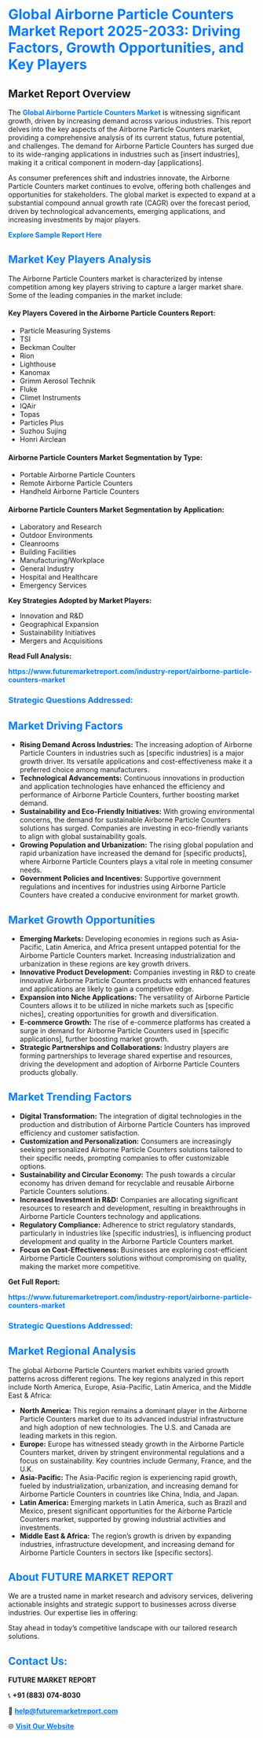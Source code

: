 <h1 style="color: #007BFF;">Global Airborne Particle Counters Market Report 2025-2033: Driving Factors, Growth Opportunities, and Key Players</h1>

<section id="overview">
<h2>Market Report Overview</h2>
<p>The <a href="https://www.futuremarketreport.com/industry-report/airborne-particle-counters-market" style="color: #007BFF; text-decoration: none;"><strong>Global Airborne Particle Counters Market</strong></a> is witnessing significant growth, driven by increasing demand across various industries. This report delves into the key aspects of the Airborne Particle Counters market, providing a comprehensive analysis of its current status, future potential, and challenges. The demand for Airborne Particle Counters has surged due to its wide-ranging applications in industries such as [insert industries], making it a critical component in modern-day [applications].</p>
<p>As consumer preferences shift and industries innovate, the Airborne Particle Counters market continues to evolve, offering both challenges and opportunities for stakeholders. The global market is expected to expand at a substantial compound annual growth rate (CAGR) over the forecast period, driven by technological advancements, emerging applications, and increasing investments by major players.</p>
</section>

<section id="overview">
<p><a href="https://www.futuremarketreport.com/request-sample/reportId=103296" style="color: #007BFF; text-decoration: none;"><strong>Explore Sample Report Here</strong></a></p>
</section>

<section id="key-players">
<h2 style="color: #007BFF;">Market Key Players Analysis</h2>
<p>The Airborne Particle Counters market is characterized by intense competition among key players striving to capture a larger market share. Some of the leading companies in the market include:</p>
<h4>Key Players Covered in the Airborne Particle Counters Report:</h4>
<ul><li>Particle Measuring Systems</li><li>TSI</li><li>Beckman Coulter</li><li>Rion</li><li>Lighthouse</li><li>Kanomax</li><li>Grimm Aerosol Technik</li><li>Fluke</li><li>Climet Instruments</li><li>IQAir</li><li>Topas</li><li>Particles Plus</li><li>Suzhou Sujing</li><li>Honri Airclean</li></ul>
<h4>Airborne Particle Counters Market Segmentation by Type:</h4>
<ul><li>Portable Airborne Particle Counters</li><li>Remote Airborne Particle Counters</li><li>Handheld Airborne Particle Counters</li></ul>

<h4>Airborne Particle Counters Market Segmentation by Application:</h4>
<ul><li>Laboratory and Research</li><li>Outdoor Environments</li><li>Cleanrooms</li><li>Building Facilities</li><li>Manufacturing/Workplace</li><li>General Industry</li><li>Hospital and Healthcare</li><li>Emergency Services</li></ul>
<p><strong>Key Strategies Adopted by Market Players:</strong></p>
<ul>
<li>Innovation and R&D</li>
<li>Geographical Expansion</li>
<li>Sustainability Initiatives</li>
<li>Mergers and Acquisitions</li>
</ul>
</section>

<section>
<p><strong>Read Full Analysis: </strong></p><a href="https://www.futuremarketreport.com/industry-report/airborne-particle-counters-market" style="color: #007BFF; text-decoration: none;"><strong>https://www.futuremarketreport.com/industry-report/airborne-particle-counters-market</strong></a>
<h3 style="color: #007BFF;">Strategic Questions Addressed:</h3>
</section>

<section id="driving-factors">
<h2 style="color: #007BFF;">Market Driving Factors</h2>
<ul>
<li><strong>Rising Demand Across Industries:</strong> The increasing adoption of Airborne Particle Counters in industries such as [specific industries] is a major growth driver. Its versatile applications and cost-effectiveness make it a preferred choice among manufacturers.</li>
<li><strong>Technological Advancements:</strong> Continuous innovations in production and application technologies have enhanced the efficiency and performance of Airborne Particle Counters, further boosting market demand.</li>
<li><strong>Sustainability and Eco-Friendly Initiatives:</strong> With growing environmental concerns, the demand for sustainable Airborne Particle Counters solutions has surged. Companies are investing in eco-friendly variants to align with global sustainability goals.</li>
<li><strong>Growing Population and Urbanization:</strong> The rising global population and rapid urbanization have increased the demand for [specific products], where Airborne Particle Counters plays a vital role in meeting consumer needs.</li>
<li><strong>Government Policies and Incentives:</strong> Supportive government regulations and incentives for industries using Airborne Particle Counters have created a conducive environment for market growth.</li>
</ul>
</section>

<section id="growth-opportunities">
<h2 style="color: #007BFF;">Market Growth Opportunities</h2>
<ul>
<li><strong>Emerging Markets:</strong> Developing economies in regions such as Asia-Pacific, Latin America, and Africa present untapped potential for the Airborne Particle Counters market. Increasing industrialization and urbanization in these regions are key growth drivers.</li>
<li><strong>Innovative Product Development:</strong> Companies investing in R&D to create innovative Airborne Particle Counters products with enhanced features and applications are likely to gain a competitive edge.</li>
<li><strong>Expansion into Niche Applications:</strong> The versatility of Airborne Particle Counters allows it to be utilized in niche markets such as [specific niches], creating opportunities for growth and diversification.</li>
<li><strong>E-commerce Growth:</strong> The rise of e-commerce platforms has created a surge in demand for Airborne Particle Counters used in [specific applications], further boosting market growth.</li>
<li><strong>Strategic Partnerships and Collaborations:</strong> Industry players are forming partnerships to leverage shared expertise and resources, driving the development and adoption of Airborne Particle Counters products globally.</li>
</ul>
</section>

<section id="trending-factors">
<h2 style="color: #007BFF;">Market Trending Factors</h2>
<ul>
<li><strong>Digital Transformation:</strong> The integration of digital technologies in the production and distribution of Airborne Particle Counters has improved efficiency and customer satisfaction.</li>
<li><strong>Customization and Personalization:</strong> Consumers are increasingly seeking personalized Airborne Particle Counters solutions tailored to their specific needs, prompting companies to offer customizable options.</li>
<li><strong>Sustainability and Circular Economy:</strong> The push towards a circular economy has driven demand for recyclable and reusable Airborne Particle Counters solutions.</li>
<li><strong>Increased Investment in R&D:</strong> Companies are allocating significant resources to research and development, resulting in breakthroughs in Airborne Particle Counters technology and applications.</li>
<li><strong>Regulatory Compliance:</strong> Adherence to strict regulatory standards, particularly in industries like [specific industries], is influencing product development and quality in the Airborne Particle Counters market.</li>
<li><strong>Focus on Cost-Effectiveness:</strong> Businesses are exploring cost-efficient Airborne Particle Counters solutions without compromising on quality, making the market more competitive.</li>
</ul>
</section>

<section>
<p><strong>Get Full Report: </strong></p><a href="https://www.futuremarketreport.com/industry-report/airborne-particle-counters-market" style="color: #007BFF; text-decoration: none;"><strong>https://www.futuremarketreport.com/industry-report/airborne-particle-counters-market</strong></a>
<h3 style="color: #007BFF;">Strategic Questions Addressed:</h3>
</section>


<section id="regional-analysis">
<h2 style="color: #007BFF;">Market Regional Analysis</h2>
<p>The global Airborne Particle Counters market exhibits varied growth patterns across different regions. The key regions analyzed in this report include North America, Europe, Asia-Pacific, Latin America, and the Middle East & Africa:</p>
<ul>
<li><strong>North America:</strong> This region remains a dominant player in the Airborne Particle Counters market due to its advanced industrial infrastructure and high adoption of new technologies. The U.S. and Canada are leading markets in this region.</li>
<li><strong>Europe:</strong> Europe has witnessed steady growth in the Airborne Particle Counters market, driven by stringent environmental regulations and a focus on sustainability. Key countries include Germany, France, and the U.K.</li>
<li><strong>Asia-Pacific:</strong> The Asia-Pacific region is experiencing rapid growth, fueled by industrialization, urbanization, and increasing demand for Airborne Particle Counters in countries like China, India, and Japan.</li>
<li><strong>Latin America:</strong> Emerging markets in Latin America, such as Brazil and Mexico, present significant opportunities for the Airborne Particle Counters market, supported by growing industrial activities and investments.</li>
<li><strong>Middle East & Africa:</strong> The region’s growth is driven by expanding industries, infrastructure development, and increasing demand for Airborne Particle Counters in sectors like [specific sectors].</li>
</ul>
</section>

<footer>
<h2 style="color: #007BFF;">About FUTURE MARKET REPORT</h2>
<p>We are a trusted name in market research and advisory services, delivering actionable insights and strategic support to businesses across diverse industries. Our expertise lies in offering:</p>

<p>Stay ahead in today’s competitive landscape with our tailored research solutions.</p>

<h2 style="color: #007BFF;">Contact Us:</h2>
<p><strong>FUTURE MARKET REPORT</strong></p>
<p>📞 <strong>+91 (883) 074-8030</strong></p>
<p>📧 <strong><a href="mailto:help@futuremarketreport.com" style="color: #007BFF;">help@futuremarketreport.com</a></strong></p>
<p>🌐 <strong><a href="https://www.futuremarketreport.com/" style="color: #007BFF;">Visit Our Website</a></strong></p>
</footer>